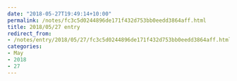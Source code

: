 ```yaml
---
date: "2018-05-27T19:49:14+10:00"
permalink: /notes/fc3c5d0244896de171f432d753bb0eedd3864aff.html
title: 2018/05/27 entry
redirect_from:
- /notes/entry/2018/05/27/fc3c5d0244896de171f432d753bb0eedd3864aff.html
categories:
- May
- 2018
- 27
---
```

